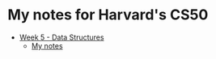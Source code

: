 # My notes for Harvard's CS50

- [Week 5 - Data Structures](https://cs50.harvard.edu/x/2023/weeks/5/)
  - [My notes](https://github.com/paulohenrique-gh/CS50-notes/blob/main/Week%205/NOTES.md)

